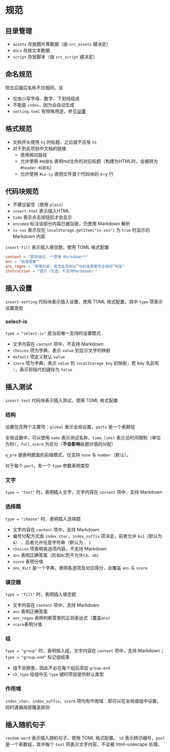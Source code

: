# 规范
## 目录管理
* `assets` 存放图片等数据（由 `src_assets` 键决定）
* `docs` 存放文本数据
* `script` 存放脚本（由 `src_script` 键决定）

## 命名规范
除去后缀后名称不应相同，且
- 仅由小写字母、数字、下划线组成
- 不能是 `index`，因为会自动生成
- `setting.toml` 有特殊用途，参见[设置](settings.md)

## 格式规范
* 文档开头使用 `h1` 的标题，之后就不应有 `h1`
* 对于到此项目中文档的链接
	* 使用相对路径
	* 允许使用 `#标题名` 表明md文件的对应标题（构建为HTML时，会被转为 `#header-标题名`）
	* 允许使用 `#Lx-Ly` 表明文件首个代码块的 x~y 行

## 代码块规范
* 不建议留空（使用 `plain`）
* `insert-html` 表示插入HTML
* `hide` 表示点击按钮后才会显示
* `encoded` 标注该部分内容已被加密，仍使用 Markdown 解析
* `is-xxx` 表示仅在 `localStorage.getItem("is-xxx")` 为 `true` 时显示的 Markdown 内容

`insert-fill` 表示插入填空题，使用 TOML 格式配置
```toml
content = "题目描述，**使用 Markdown**"
ans = "标准答案"
ans_regex = "答案判定，若无此项则以“与标准答案完全相同”判定"
instruction = "提示（可选，不支持Markdown）"
```

## 插入设置
`insert-setting` 代码块表示插入设置，使用 TOML 格式配置，其中 `type` 项表示设置类型

### select-is
`type = "select-is"` 是当前唯一支持的设置模式
* 文字内容在 `content` 项中，不支持 Markdown
* `choices` 项为字典，表示 `value` 到显示文字的映射
* `default` 项定义默认 `value`
* `store` 项为字典，表示 `value` 到 `localStorage key` 的映射，若 key 名前有 `!`，表示将指代的键存为 `false`

## 插入测试
`insert-test` 代码块表示插入测试，使用 TOML 格式配置

### 结构
设置包含两个主要项：`global` 表示全局设置，`parts` 是一个表数组

全局设置中，可以使用 `name` 表示测试名称，`time_limit` 表示总时间限制（单位为秒），`full_score` 为总分（**不会影响**各题分值的分配）

`q_pre` 键表明题面的前缀模式，仅支持 `none` 与 `number`（默认）。

对于每个 `part`，有一个 `type` 参数表明类型

### 文字
`type = "text"` 时，表明插入文字，文字内容在 `content` 项中，支持 Markdown

### 选择题
`type = "choose"` 时，表明插入选择题
* 文字内容在 `content` 项中，支持 Markdown
* 编号分配方式由 `index_char`，`index_suffix` 项决定，前者允许 `Aa1`（默认为 `A`） ，后者允许任意字符串（默认为 `. `）
* `choices` 项表明各选项内容，不支持 Markdown
* `ans` 表明正确答案（形如`AC`而不允许`CA`、`ab`）
* `score` 表明分值
* `ans_dict` 是一个字典，表明各选项及对应得分，会覆盖 `ans` 与 `score`

### 填空题
`type = "fill"` 时，表明插入填空题
* 文字内容在 `content` 项中，支持 Markdown
* `ans` 表明正确答案
* `ans_regex` 表明判断答案的正则表达式（覆盖`ans`）
* `score`表明分值

### 组
`type = "group"` 时，表明插入组，文字内容在 `content` 项中，支持 Markdown；`type = "group-end"` 标记组结束

* 组不会嵌套，因此不必在每个组后添加 `group-end`
* `ch_type` 给组中无 `type` 键的项目提供默认类型

### 作用域
`index_char`、`index_suffix`、`score` 项均有作用域：即可以在全局或组中设置，同时遵循局部覆盖原则

## 插入随机句子
`random-word` 表示插入随机句子，使用 TOML 格式配置。
`id` 表示辨识编号，`pool` 是一个表数组，其中每个 `text` 项表示文字内容，不会被 html-unescape 处理。
